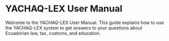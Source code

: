 # YACHAQ-LEX User Manual

Welcome to the YACHAQ-LEX User Manual. This guide explains how to use the YACHAQ-LEX system to get answers to your questions about Ecuadorian law, tax, customs, and education.
